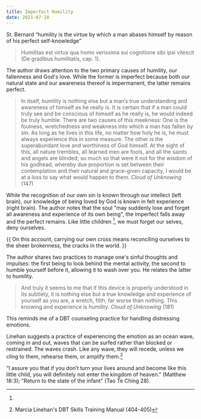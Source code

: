 ```yaml
---
title: Imperfect Humility
date: 2021-07-18
---
```


St. Bernard
“humility is the virtue by which a man abases himself by reason of his perfect self-knowledge”
> Humilitas est virtus qua homo verissima sui cognitione sibi ipsi vilescit (De gradibus humilitatis, cap. 1).


The author draws attention to the two primary causes of humility, our fallenness and God's love. While the former is imperfect because both our natural state and our awareness thereof is impermanent, the latter remains perfect.
> In itself, humility is nothing else but a man’s true understanding and awareness of himself as he really is. It is certain that if a man could truly see and be conscious of himself as he really is, he would indeed be truly humble. There are two causes of this meekness: One is the foulness, wretchedness and weakness into which a man has fallen by sin. As long as he lives in this life, no matter how holy he is, he must always experience this in some measure. The other is the superabundant love and worthiness of God himself. At the sight of this, all nature trembles, all learned men are fools, and all the saints and angels are blinded; so much so that were it not for the wisdom of his godhead, whereby due proportion is set between their contemplation and their natural and grace-given capacity, I would be at a loss to say what would happen to them. _Cloud of Unknowing_ (147)

While the recognition of our own sin is known through our intellect (left brain), our knowledge of being loved by God is known in felt experience (right brain). The author notes that the soul "may suddenly lose and forget all awareness and experience of its own being", the imperfect falls away and the perfect remains. Like little children [^1], we must forget our selves, deny ourselves.

{{ On this account, carrying our own cross means reconciling ourselves to the sheer brokenness, the cracks in the world. }}


The author shares two practices to manage one's sinful thoughts and impulses: the first being to look behind the mental activity, the second to humble yourself before it, allowing it to wash over you. He relates the latter to humility.
> And truly it seems to me that if this device is properly understood in its subtlety, it is nothing else but a true knowledge and experience of yourself as you are, a wretch, filth, far worse than nothing. This knowing and experience is humility. _Cloud of Unknowing_ (181)

This reminds me of a DBT counseling practice for handling distressing emotions. 

Linehan suggests a practice of experiencing the emotion as an ocean wave, coming in and out, waves that can be surfed rather than blocked or restrained. The waves crash. Like any wave, they will recede, unless we cling to them, rehearse them, or amplify them.[^2]

[^1]:
“I assure you that if you don’t turn your lives around and become like this little child, you will definitely not enter the kingdom of heaven." (Matthew 18:3); "Return to the state of the infant" (Tao Te Ching 28).
[^2]: Marcia Linehan's DBT Skills Training Manual (404-405)
